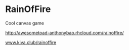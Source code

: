 # RainOfFire
Cool canvas game

http://awesometoad-anthonybao.rhcloud.com/rainoffire/

www.kiva.club/rainoffire
